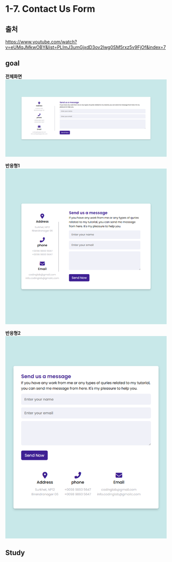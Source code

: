 # 1-7. Contact Us Form

## 출처

https://www.youtube.com/watch?v=eUMqJMkwOBY&list=PLImJ3umGjxdD3ov2lwg0SM5rxz5v9FjOf&index=7

## goal

**전체화면**
<img src="img/result1.png">

**반응형1**
<img src="img/result2.png">

**반응형2**
<img src="img/result3.png">

## Study
